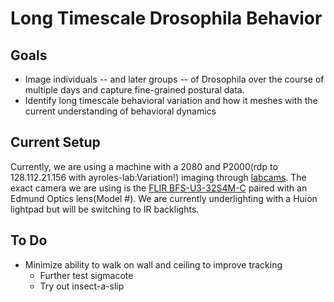 # Long Timescale Drosophila Behavior

## Goals
* Image individuals -- and later groups -- of Drosophila over the course of multiple days and capture fine-grained postural data.
* Identify long timescale behavioral variation and how it meshes with the current understanding of behavioral dynamics

## Current Setup

Currently, we are using a machine with a 2080 and P2000(rdp to 128.112.21.156 with ayroles-lab:Variation!) imaging through [labcams](https://bitbucket.org/jpcouto/labcams/src). The exact camera we are using is the [FLIR BFS-U3-32S4M-C](https://www.flir.com/products/blackfly-s-usb3/?model=BFS-U3-32S4M-C) paired with an Edmund Optics lens(Model #). We are currently underlighting with a Huion lightpad but will be switching to IR backlights.

## To Do
* Minimize ability to walk on wall and ceiling to improve tracking
    * Further test sigmacote
    * Try out insect-a-slip

